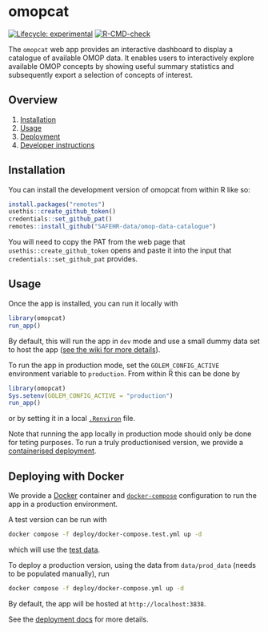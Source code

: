 # omopcat

<!-- badges: start -->
[![Lifecycle: experimental](https://img.shields.io/badge/lifecycle-experimental-orange.svg)](https://lifecycle.r-lib.org/articles/stages.html#experimental)
[![R-CMD-check](https://github.com/SAFEHR-data/omop-data-catalogue/actions/workflows/R-CMD-check.yaml/badge.svg)](https://github.com/SAFEHR-data/omop-data-catalogue/actions/workflows/R-CMD-check.yaml)
<!-- badges: end -->

The `omopcat` web app provides an interactive dashboard to display a catalogue of available OMOP data. It enables
users to interactively explore available OMOP concepts by showing useful summary statistics
and subsequently export a selection of concepts of interest.

## Overview

1. [Installation](#installation)
1. [Usage](#usage)
1. [Deployment](#deploying-with-docker)
1. [Developer instructions](https://github.com/SAFEHR-data/omop-data-catalogue/wiki/)

## Installation

You can install the development version of omopcat from within R like so:

```r
install.packages("remotes")
usethis::create_github_token()
credentials::set_github_pat()
remotes::install_github("SAFEHR-data/omop-data-catalogue")
```

You will need to copy the PAT from the web page that `usethis::create_github_token`
opens and paste it into the input that `credentials::set_github_pat` provides.

## Usage

Once the app is installed, you can run it locally with

```r
library(omopcat)
run_app()
```

By default, this will run the app in `dev` mode and use a small dummy data set to host the app 
([see the wiki for more details](https://github.com/SAFEHR-data/omop-data-catalogue/wiki/Data)).

To run the app in production mode, set the `GOLEM_CONFIG_ACTIVE` environment variable to `production`.
From within R this can be done by

```r
library(omopcat)
Sys.setenv(GOLEM_CONFIG_ACTIVE = "production")
run_app()
```

or by setting it in a local [`.Renviron`](https://usethis.r-lib.org/reference/edit.html) file.

Note that running the app locally in production mode should only be done for teting purposes.
To run a truly productionised version, we provide a [containerised deployment](#deployment).

## Deploying with Docker

We provide a [Docker](https://www.docker.com/) container and [`docker-compose`](https://docs.docker.com/compose/)
configuration to run the app in a production environment.

A test version can be run with

```sh
docker compose -f deploy/docker-compose.test.yml up -d
```

which will use the [test data](./data/test_data).

To deploy a production version, using the data from `data/prod_data` (needs to be populated manually), run

```sh
docker compose -f deploy/docker-compose.yml up -d
```

By default, the app will be hosted at `http://localhost:3838`.

See the [deployment docs](./deploy/README.md) for more details.
